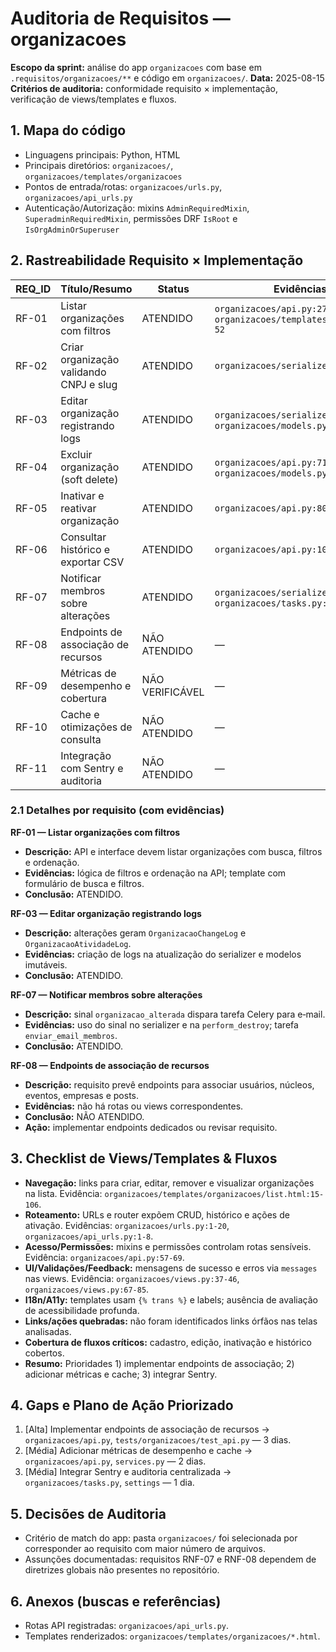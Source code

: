 # Auditoria de Requisitos — organizacoes

**Escopo da sprint:** análise do app `organizacoes` com base em `.requisitos/organizacoes/**` e código em `organizacoes/`.
**Data:** 2025-08-15
**Critérios de auditoria:** conformidade requisito × implementação, verificação de views/templates e fluxos.

## 1. Mapa do código
- Linguagens principais: Python, HTML
- Principais diretórios: `organizacoes/`, `organizacoes/templates/organizacoes`
- Pontos de entrada/rotas: `organizacoes/urls.py`, `organizacoes/api_urls.py`
- Autenticação/Autorização: mixins `AdminRequiredMixin`, `SuperadminRequiredMixin`, permissões DRF `IsRoot` e `IsOrgAdminOrSuperuser`

## 2. Rastreabilidade Requisito × Implementação
| REQ_ID | Título/Resumo | Status | Evidências (arquivo:linhas) | Risco/Impacto | Ações Recomendadas |
|-------|----------------|--------|-----------------------------|----------------|--------------------|
| RF-01 | Listar organizações com filtros | ATENDIDO | `organizacoes/api.py:27-55`, `organizacoes/templates/organizacoes/list.html:24-52` | Baixo | — |
| RF-02 | Criar organização validando CNPJ e slug | ATENDIDO | `organizacoes/serializers.py:37-61` | Baixo | — |
| RF-03 | Editar organização registrando logs | ATENDIDO | `organizacoes/serializers.py:64-109`, `organizacoes/models.py:70-99` | Baixo | — |
| RF-04 | Excluir organização (soft delete) | ATENDIDO | `organizacoes/api.py:71-78`, `organizacoes/models.py:14-38` | Médio | Garantir política de retenção |
| RF-05 | Inativar e reativar organização | ATENDIDO | `organizacoes/api.py:80-105` | Baixo | — |
| RF-06 | Consultar histórico e exportar CSV | ATENDIDO | `organizacoes/api.py:107-146` | Baixo | — |
| RF-07 | Notificar membros sobre alterações | ATENDIDO | `organizacoes/serializers.py:56-61`, `organizacoes/tasks.py:11-40` | Médio | Monitorar filas Celery |
| RF-08 | Endpoints de associação de recursos | NÃO ATENDIDO | — | Alto | Implementar endpoints `/associados/` |
| RF-09 | Métricas de desempenho e cobertura | NÃO VERIFICÁVEL | — | Médio | Instrumentar métricas p95 e coverage |
| RF-10 | Cache e otimizações de consulta | NÃO ATENDIDO | — | Médio | Aplicar Redis e `select_related/prefetch_related` |
| RF-11 | Integração com Sentry e auditoria | NÃO ATENDIDO | — | Médio | Configurar Sentry e logs centralizados |

### 2.1 Detalhes por requisito (com evidências)
**RF-01 — Listar organizações com filtros**  
- **Descrição:** API e interface devem listar organizações com busca, filtros e ordenação.  
- **Evidências:** lógica de filtros e ordenação na API; template com formulário de busca e filtros.  
- **Conclusão:** ATENDIDO.

**RF-03 — Editar organização registrando logs**  
- **Descrição:** alterações geram `OrganizacaoChangeLog` e `OrganizacaoAtividadeLog`.  
- **Evidências:** criação de logs na atualização do serializer e modelos imutáveis.  
- **Conclusão:** ATENDIDO.

**RF-07 — Notificar membros sobre alterações**  
- **Descrição:** sinal `organizacao_alterada` dispara tarefa Celery para e‑mail.  
- **Evidências:** uso do sinal no serializer e na `perform_destroy`; tarefa `enviar_email_membros`.  
- **Conclusão:** ATENDIDO.

**RF-08 — Endpoints de associação de recursos**  
- **Descrição:** requisito prevê endpoints para associar usuários, núcleos, eventos, empresas e posts.  
- **Evidências:** não há rotas ou views correspondentes.  
- **Conclusão:** NÃO ATENDIDO.  
- **Ação:** implementar endpoints dedicados ou revisar requisito.

## 3. Checklist de Views/Templates & Fluxos
- **Navegação:** links para criar, editar, remover e visualizar organizações na lista. Evidência: `organizacoes/templates/organizacoes/list.html:15-106`.
- **Roteamento:** URLs e router expõem CRUD, histórico e ações de ativação. Evidências: `organizacoes/urls.py:1-20`, `organizacoes/api_urls.py:1-8`.
- **Acesso/Permissões:** mixins e permissões controlam rotas sensíveis. Evidência: `organizacoes/api.py:57-69`.
- **UI/Validações/Feedback:** mensagens de sucesso e erros via `messages` nas views. Evidência: `organizacoes/views.py:37-46`, `organizacoes/views.py:67-85`.
- **I18n/A11y:** templates usam `{% trans %}` e labels; ausência de avaliação de acessibilidade profunda.
- **Links/ações quebradas:** não foram identificados links órfãos nas telas analisadas.
- **Cobertura de fluxos críticos:** cadastro, edição, inativação e histórico cobertos.
- **Resumo:** Prioridades 1) implementar endpoints de associação; 2) adicionar métricas e cache; 3) integrar Sentry.

## 4. Gaps e Plano de Ação Priorizado
1. [Alta] Implementar endpoints de associação de recursos → `organizacoes/api.py`, `tests/organizacoes/test_api.py` — 3 dias.
2. [Média] Adicionar métricas de desempenho e cache → `organizacoes/api.py`, `services.py` — 2 dias.
3. [Média] Integrar Sentry e auditoria centralizada → `organizacoes/tasks.py`, `settings` — 1 dia.

## 5. Decisões de Auditoria
- Critério de match do app: pasta `organizacoes/` foi selecionada por corresponder ao requisito com maior número de arquivos.
- Assunções documentadas: requisitos RNF-07 e RNF-08 dependem de diretrizes globais não presentes no repositório.

## 6. Anexos (buscas e referências)
- Rotas API registradas: `organizacoes/api_urls.py`.
- Templates renderizados: `organizacoes/templates/organizacoes/*.html`.
